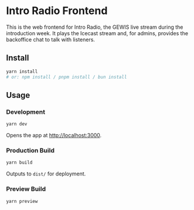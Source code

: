 # Intro Radio Frontend

This is the web frontend for Intro Radio, the GEWIS live stream during the introduction week.
It plays the Icecast stream and, for admins, provides the backoffice chat to talk with listeners.

## Install

```bash
yarn install
# or: npm install / pnpm install / bun install
```

## Usage

### Development

```bash
yarn dev
```

Opens the app at [http://localhost:3000](http://localhost:3000).

### Production Build

```bash
yarn build
```

Outputs to `dist/` for deployment.

### Preview Build

```bash
yarn preview
```